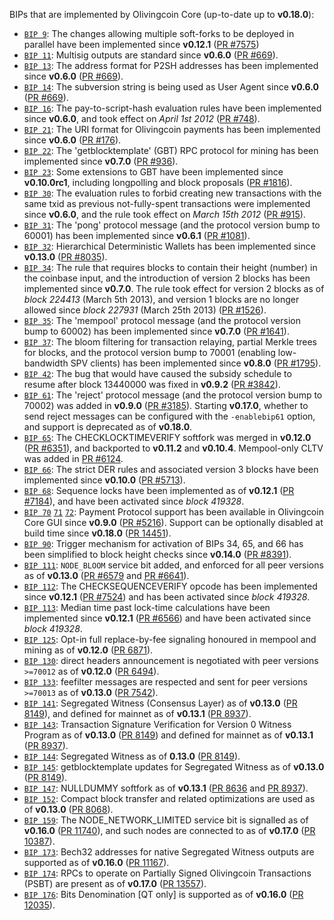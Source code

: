 BIPs that are implemented by Olivingcoin Core (up-to-date up to **v0.18.0**):

* [`BIP 9`](https://github.com/olivingcoin/bips/blob/master/bip-0009.mediawiki): The changes allowing multiple soft-forks to be deployed in parallel have been implemented since **v0.12.1**  ([PR #7575](https://github.com/olivingcoin/olivingcoin/pull/7575))
* [`BIP 11`](https://github.com/olivingcoin/bips/blob/master/bip-0011.mediawiki): Multisig outputs are standard since **v0.6.0** ([PR #669](https://github.com/olivingcoin/olivingcoin/pull/669)).
* [`BIP 13`](https://github.com/olivingcoin/bips/blob/master/bip-0013.mediawiki): The address format for P2SH addresses has been implemented since **v0.6.0** ([PR #669](https://github.com/olivingcoin/olivingcoin/pull/669)).
* [`BIP 14`](https://github.com/olivingcoin/bips/blob/master/bip-0014.mediawiki): The subversion string is being used as User Agent since **v0.6.0** ([PR #669](https://github.com/olivingcoin/olivingcoin/pull/669)).
* [`BIP 16`](https://github.com/olivingcoin/bips/blob/master/bip-0016.mediawiki): The pay-to-script-hash evaluation rules have been implemented since **v0.6.0**, and took effect on *April 1st 2012* ([PR #748](https://github.com/olivingcoin/olivingcoin/pull/748)).
* [`BIP 21`](https://github.com/olivingcoin/bips/blob/master/bip-0021.mediawiki): The URI format for Olivingcoin payments has been implemented since **v0.6.0** ([PR #176](https://github.com/olivingcoin/olivingcoin/pull/176)).
* [`BIP 22`](https://github.com/olivingcoin/bips/blob/master/bip-0022.mediawiki): The 'getblocktemplate' (GBT) RPC protocol for mining has been implemented since **v0.7.0** ([PR #936](https://github.com/olivingcoin/olivingcoin/pull/936)).
* [`BIP 23`](https://github.com/olivingcoin/bips/blob/master/bip-0023.mediawiki): Some extensions to GBT have been implemented since **v0.10.0rc1**, including longpolling and block proposals ([PR #1816](https://github.com/olivingcoin/olivingcoin/pull/1816)).
* [`BIP 30`](https://github.com/olivingcoin/bips/blob/master/bip-0030.mediawiki): The evaluation rules to forbid creating new transactions with the same txid as previous not-fully-spent transactions were implemented since **v0.6.0**, and the rule took effect on *March 15th 2012* ([PR #915](https://github.com/olivingcoin/olivingcoin/pull/915)).
* [`BIP 31`](https://github.com/olivingcoin/bips/blob/master/bip-0031.mediawiki): The 'pong' protocol message (and the protocol version bump to 60001) has been implemented since **v0.6.1** ([PR #1081](https://github.com/olivingcoin/olivingcoin/pull/1081)).
* [`BIP 32`](https://github.com/olivingcoin/bips/blob/master/bip-0032.mediawiki): Hierarchical Deterministic Wallets has been implemented since **v0.13.0** ([PR #8035](https://github.com/olivingcoin/olivingcoin/pull/8035)).
* [`BIP 34`](https://github.com/olivingcoin/bips/blob/master/bip-0034.mediawiki): The rule that requires blocks to contain their height (number) in the coinbase input, and the introduction of version 2 blocks has been implemented since **v0.7.0**. The rule took effect for version 2 blocks as of *block 224413* (March 5th 2013), and version 1 blocks are no longer allowed since *block 227931* (March 25th 2013) ([PR #1526](https://github.com/olivingcoin/olivingcoin/pull/1526)).
* [`BIP 35`](https://github.com/olivingcoin/bips/blob/master/bip-0035.mediawiki): The 'mempool' protocol message (and the protocol version bump to 60002) has been implemented since **v0.7.0** ([PR #1641](https://github.com/olivingcoin/olivingcoin/pull/1641)).
* [`BIP 37`](https://github.com/olivingcoin/bips/blob/master/bip-0037.mediawiki): The bloom filtering for transaction relaying, partial Merkle trees for blocks, and the protocol version bump to 70001 (enabling low-bandwidth SPV clients) has been implemented since **v0.8.0** ([PR #1795](https://github.com/olivingcoin/olivingcoin/pull/1795)).
* [`BIP 42`](https://github.com/olivingcoin/bips/blob/master/bip-0042.mediawiki): The bug that would have caused the subsidy schedule to resume after block 13440000 was fixed in **v0.9.2** ([PR #3842](https://github.com/olivingcoin/olivingcoin/pull/3842)).
* [`BIP 61`](https://github.com/olivingcoin/bips/blob/master/bip-0061.mediawiki): The 'reject' protocol message (and the protocol version bump to 70002) was added in **v0.9.0** ([PR #3185](https://github.com/olivingcoin/olivingcoin/pull/3185)). Starting **v0.17.0**, whether to send reject messages can be configured with the `-enablebip61` option, and support is deprecated as of **v0.18.0**.
* [`BIP 65`](https://github.com/olivingcoin/bips/blob/master/bip-0065.mediawiki): The CHECKLOCKTIMEVERIFY softfork was merged in **v0.12.0** ([PR #6351](https://github.com/olivingcoin/olivingcoin/pull/6351)), and backported to **v0.11.2** and **v0.10.4**. Mempool-only CLTV was added in [PR #6124](https://github.com/olivingcoin/olivingcoin/pull/6124).
* [`BIP 66`](https://github.com/olivingcoin/bips/blob/master/bip-0066.mediawiki): The strict DER rules and associated version 3 blocks have been implemented since **v0.10.0** ([PR #5713](https://github.com/olivingcoin/olivingcoin/pull/5713)).
* [`BIP 68`](https://github.com/olivingcoin/bips/blob/master/bip-0068.mediawiki): Sequence locks have been implemented as of **v0.12.1**  ([PR #7184](https://github.com/olivingcoin/olivingcoin/pull/7184)), and have been activated since *block 419328*.
* [`BIP 70`](https://github.com/olivingcoin/bips/blob/master/bip-0070.mediawiki) [`71`](https://github.com/olivingcoin/bips/blob/master/bip-0071.mediawiki) [`72`](https://github.com/olivingcoin/bips/blob/master/bip-0072.mediawiki): Payment Protocol support has been available in Olivingcoin Core GUI since **v0.9.0** ([PR #5216](https://github.com/olivingcoin/olivingcoin/pull/5216)). Support can be optionally disabled at build time since **v0.18.0** ([PR 14451](https://github.com/olivingcoin/olivingcoin/pull/14451)).
* [`BIP 90`](https://github.com/olivingcoin/bips/blob/master/bip-0090.mediawiki): Trigger mechanism for activation of BIPs 34, 65, and 66 has been simplified to block height checks since **v0.14.0** ([PR #8391](https://github.com/olivingcoin/olivingcoin/pull/8391)).
* [`BIP 111`](https://github.com/olivingcoin/bips/blob/master/bip-0111.mediawiki): `NODE_BLOOM` service bit added, and enforced for all peer versions as of **v0.13.0** ([PR #6579](https://github.com/olivingcoin/olivingcoin/pull/6579) and [PR #6641](https://github.com/olivingcoin/olivingcoin/pull/6641)).
* [`BIP 112`](https://github.com/olivingcoin/bips/blob/master/bip-0112.mediawiki): The CHECKSEQUENCEVERIFY opcode has been implemented since **v0.12.1** ([PR #7524](https://github.com/olivingcoin/olivingcoin/pull/7524)) and has been activated since *block 419328*.
* [`BIP 113`](https://github.com/olivingcoin/bips/blob/master/bip-0113.mediawiki): Median time past lock-time calculations have been implemented since **v0.12.1** ([PR #6566](https://github.com/olivingcoin/olivingcoin/pull/6566)) and have been activated since *block 419328*.
* [`BIP 125`](https://github.com/olivingcoin/bips/blob/master/bip-0125.mediawiki): Opt-in full replace-by-fee signaling honoured in mempool and mining as of **v0.12.0** ([PR 6871](https://github.com/olivingcoin/olivingcoin/pull/6871)).
* [`BIP 130`](https://github.com/olivingcoin/bips/blob/master/bip-0130.mediawiki): direct headers announcement is negotiated with peer versions `>=70012` as of **v0.12.0** ([PR 6494](https://github.com/olivingcoin/olivingcoin/pull/6494)).
* [`BIP 133`](https://github.com/olivingcoin/bips/blob/master/bip-0133.mediawiki): feefilter messages are respected and sent for peer versions `>=70013` as of **v0.13.0** ([PR 7542](https://github.com/olivingcoin/olivingcoin/pull/7542)).
* [`BIP 141`](https://github.com/olivingcoin/bips/blob/master/bip-0141.mediawiki): Segregated Witness (Consensus Layer) as of **v0.13.0** ([PR 8149](https://github.com/olivingcoin/olivingcoin/pull/8149)), and defined for mainnet as of **v0.13.1** ([PR 8937](https://github.com/olivingcoin/olivingcoin/pull/8937)).
* [`BIP 143`](https://github.com/olivingcoin/bips/blob/master/bip-0143.mediawiki): Transaction Signature Verification for Version 0 Witness Program as of **v0.13.0** ([PR 8149](https://github.com/olivingcoin/olivingcoin/pull/8149)) and defined for mainnet as of **v0.13.1** ([PR 8937](https://github.com/olivingcoin/olivingcoin/pull/8937)).
* [`BIP 144`](https://github.com/olivingcoin/bips/blob/master/bip-0144.mediawiki): Segregated Witness as of **0.13.0** ([PR 8149](https://github.com/olivingcoin/olivingcoin/pull/8149)).
* [`BIP 145`](https://github.com/olivingcoin/bips/blob/master/bip-0145.mediawiki): getblocktemplate updates for Segregated Witness as of **v0.13.0** ([PR 8149](https://github.com/olivingcoin/olivingcoin/pull/8149)).
* [`BIP 147`](https://github.com/olivingcoin/bips/blob/master/bip-0147.mediawiki): NULLDUMMY softfork as of **v0.13.1** ([PR 8636](https://github.com/olivingcoin/olivingcoin/pull/8636) and [PR 8937](https://github.com/olivingcoin/olivingcoin/pull/8937)).
* [`BIP 152`](https://github.com/olivingcoin/bips/blob/master/bip-0152.mediawiki): Compact block transfer and related optimizations are used as of **v0.13.0** ([PR 8068](https://github.com/olivingcoin/olivingcoin/pull/8068)).
* [`BIP 159`](https://github.com/olivingcoin/bips/blob/master/bip-0159.mediawiki): The NODE_NETWORK_LIMITED service bit is signalled as of **v0.16.0** ([PR 11740](https://github.com/olivingcoin/olivingcoin/pull/11740)), and such nodes are connected to as of **v0.17.0** ([PR 10387](https://github.com/olivingcoin/olivingcoin/pull/10387)).
* [`BIP 173`](https://github.com/olivingcoin/bips/blob/master/bip-0173.mediawiki): Bech32 addresses for native Segregated Witness outputs are supported as of **v0.16.0** ([PR 11167](https://github.com/olivingcoin/olivingcoin/pull/11167)).
* [`BIP 174`](https://github.com/olivingcoin/bips/blob/master/bip-0174.mediawiki): RPCs to operate on Partially Signed Olivingcoin Transactions (PSBT) are present as of **v0.17.0** ([PR 13557](https://github.com/olivingcoin/olivingcoin/pull/13557)).
* [`BIP 176`](https://github.com/olivingcoin/bips/blob/master/bip-0176.mediawiki): Bits Denomination [QT only] is supported as of **v0.16.0** ([PR 12035](https://github.com/olivingcoin/olivingcoin/pull/12035)).

